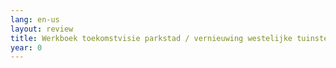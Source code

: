 ```yaml
---
lang: en-us
layout: review
title: Werkboek toekomstvisie parkstad / vernieuwing westelijke tuinsteden Amsterdam
year: 0
---
```

